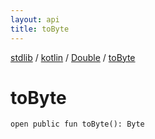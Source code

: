 ```yaml
---
layout: api
title: toByte
---
```

[stdlib](../../index.md) / [kotlin](../index.md) / [Double](index.md) / [toByte](toByte.md)

# toByte

```
open public fun toByte(): Byte
```
